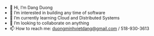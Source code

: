 - 👋 Hi, I’m Dang Duong
- 👀 I’m interested in building any time of software
- 🌱 I’m currently learning Cloud and Distributed Systems
- 💞️ I’m looking to collaborate on anything
- 📫 How to reach me: duongminhvietdang@gmail.com / 518-930-3613

<!---
duongdang15/duongdang15 is a ✨ special ✨ repository because its `README.md` (this file) appears on your GitHub profile.
You can click the Preview link to take a look at your changes.
--->
